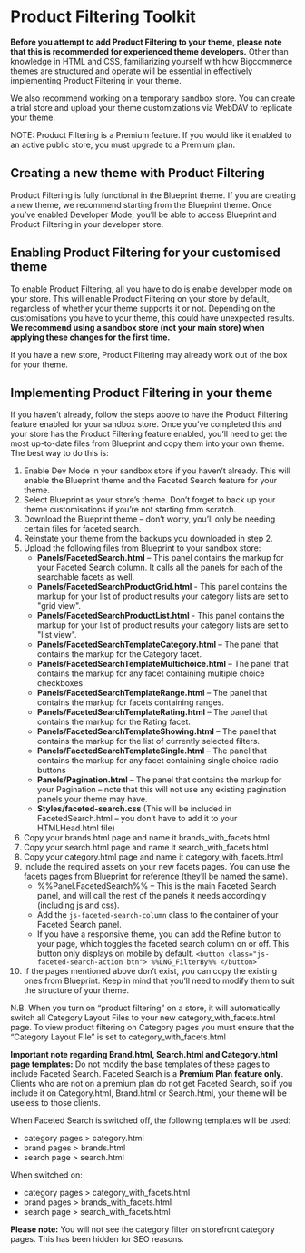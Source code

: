 # Product Filtering Toolkit

**Before you attempt to add Product Filtering to your theme, please note that this is recommended for experienced theme developers.** Other than knowledge in HTML and CSS, familiarizing yourself with how Bigcommerce themes are structured and operate will be essential in effectively implementing Product Filtering in your theme.

We also recommend working on a temporary sandbox store. You can create a trial store and upload your theme customizations via WebDAV to replicate your theme.

NOTE: Product Filtering is a Premium feature. If you would like it enabled to an active public store, you must upgrade to a Premium plan.

## Creating a new theme with Product Filtering

Product Filtering is fully functional in the Blueprint theme. If you are creating a new theme, we recommend starting from the Blueprint theme. Once you’ve enabled Developer Mode, you’ll be able to access Blueprint and Product Filtering in your developer store.

## Enabling Product Filtering for your customised theme

To enable Product Filtering, all you have to do is enable developer mode on your store. This will enable Product Filtering on your store by default, regardless of whether your theme supports it or not. Depending on the customisations you have to your theme, this could have unexpected results. **We recommend using a sandbox store (not your main store) when applying these changes for the first time.**

If you have a new store, Product Filtering may already work out of the box for your theme.

## Implementing Product Filtering in your theme

If you haven’t already, follow the steps above to have the Product Filtering feature enabled for your sandbox store. Once you’ve completed this and your store has the Product Filtering feature enabled, you’ll need to get the most up-to-date files from Blueprint and copy them into your own theme. The best way to do this is:

1.  Enable Dev Mode in your sandbox store if you haven’t already. This will enable the Blueprint theme and the Faceted Search feature for your theme.
2.  Select Blueprint as your store’s theme. Don’t forget to back up your theme customisations if you’re not starting from scratch.
3.  Download the Blueprint theme – don’t worry, you’ll only be needing certain files for faceted search.
4.  Reinstate your theme from the backups you downloaded in step 2.
5.  Upload the following files from Blueprint to your sandbox store:
    *   **Panels/FacetedSearch.html** – This panel contains the markup for your Faceted Search column. It calls all the panels for each of the searchable facets as well.
    *   **Panels/FacetedSearchProductGrid.html** - This panel contains the markup for your list of product results your category lists are set to "grid view".
    *   **Panels/FacetedSearchProductList.html** - This panel contains the markup for your list of product results your category lists are set to "list view".
    *   **Panels/FacetedSearchTemplateCategory.html** – The panel that contains the markup for the Category facet.
    *   **Panels/FacetedSearchTemplateMultichoice.html** – The panel that contains the markup for any facet containing multiple choice checkboxes
    *   **Panels/FacetedSearchTemplateRange.html** – The panel that contains the markup for facets containing ranges.
    *   **Panels/FacetedSearchTemplateRating.html** – The panel that contains the markup for the Rating facet.
    *   **Panels/FacetedSearchTemplateShowing.html** – The panel that contains the markup for the list of currently selected filters.
    *   **Panels/FacetedSearchTemplateSingle.html** – The panel that contains the markup for any facet containing single choice radio buttons
    *   **Panels/Pagination.html** – The panel that contains the markup for your Pagination – note that this will not use any existing pagination panels your theme may have.
    *   **Styles/faceted-search.css** (This will be included in FacetedSearch.html – you don’t have to add it to your HTMLHead.html file)
6.  Copy your brands.html page and name it brands_with_facets.html
7.  Copy your search.html page and name it search_with_facets.html
8.  Copy your category.html page and name it category_with_facets.html
9.  Include the required assets on your new facets pages. You can use the facets pages from Blueprint for reference (they’ll be named the same).
    *   %%Panel.FacetedSearch%% – This is the main Faceted Search panel, and will call the rest of the panels it needs accordingly (including js and css).
    *   Add the `js-faceted-search-column` class to the container of your Faceted Search panel.
    *   If you have a responsive theme, you can add the Refine button to your page, which toggles the faceted search column on or off. This button only displays on mobile by default.
        `<button class="js-faceted-search-action btn"> %%LNG_FilterBy%% </button>`
10.  If the pages mentioned above don’t exist, you can copy the existing ones from Blueprint. Keep in mind that you’ll need to modify them to suit the structure of your theme.

N.B. When you turn on “product filtering” on a store, it will automatically switch all Category Layout Files to your new category_with_facets.html page. To view product filtering on Category pages you must ensure that the “Category Layout File” is set to category_with_facets.html

**Important note regarding Brand.html, Search.html and Category.html page templates:** Do not modify the base templates of these pages to include Faceted Search. Faceted Search is a **Premium Plan feature only**. Clients who are not on a premium plan do not get Faceted Search, so if you include it on Category.html, Brand.html or Search.html, your theme will be useless to those clients.

When Faceted Search is switched off, the following templates will be used:

*   category pages > category.html
*   brand pages > brands.html
*   search page > search.html

When switched on:

*   category pages > category_with_facets.html
*   brand pages > brands_with_facets.html
*   search page > search_with_facets.html

**Please note:** You will not see the category filter on storefront category pages. This has been hidden for SEO reasons.

</div>

</div>

